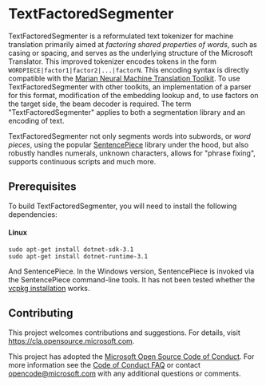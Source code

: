 # TextFactoredSegmenter

TextFactoredSegmenter is a reformulated text tokenizer for machine translation primarily aimed at _factoring shared properties of words_, such as casing or spacing, and serves as the underlying structure of the Microsoft Translator.
This improved tokenizer encodes tokens in the form `WORDPIECE|factor1|factor2|...|factorN`.
This encoding syntax is directly compatible with the [Marian Neural Machine Translation Toolkit](https://github.com/marian-nmt/marian).
To use TextFactoredSegmenter with other toolkits, an implementation of a parser for this format, modification of the embedding lookup and, to use factors on the target side, the beam decoder is required.
The term "TextFactoredSegmenter" applies to both a segmentation library and an encoding of text.

TextFactoredSegmenter not only segments words into subwords, or _word pieces_, using the popular [SentencePiece](https://github.com/google/sentencepiece) library under the hood, but also robustly handles numerals, unknown characters, allows for "phrase fixing", supports continuous scripts and much more.

## Prerequisites

To build TextFactoredSegmenter, you will need to install the following dependencies:

#### Linux
```
sudo apt-get install dotnet-sdk-3.1
sudo apt-get install dotnet-runtime-3.1
```
And SentencePiece. In the Windows version, SentencePiece is invoked via the SentencePiece command-line tools. It has not been tested whether the [vcpkg installation](https://github.com/google/sentencepiece#installation) works.

## Contributing

This project welcomes contributions and suggestions. For details, visit https://cla.opensource.microsoft.com.

This project has adopted the [Microsoft Open Source Code of Conduct](https://opensource.microsoft.com/codeofconduct/).
For more information see the [Code of Conduct FAQ](https://opensource.microsoft.com/codeofconduct/faq/) or
contact [opencode@microsoft.com](mailto:opencode@microsoft.com) with any additional questions or comments.